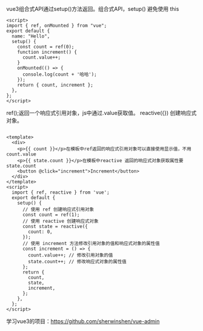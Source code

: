 vue3组合式API通过setup()方法返回。组合式API，setup() 避免使用 this


```
<script>
import { ref, onMounted } from "vue";
export default {
  name: "Hello",
  setup() {
    const count = ref(0);
    function increment() {
      count.value++;
    }
    onMounted(() => {
      console.log(count + '哈哈');
    });
    return { count, increment };
  },
};
</script>
```
ref();返回一个响应式引用对象，js中通过.value获取值。
reactive({}) 创建响应式对象。
```

<template>
  <div>
    <p>{{ count }}</p>在模板中ref返回的响应式引用对象可以直接使用显示值，不用count.value
    <p>{{ state.count }}</p>在模板中reactive 返回的响应式对象获取属性要state.count 
    <button @click="increment">Increment</button>
  </div>
</template>
<script>
  import { ref, reactive } from 'vue';
  export default {
    setup() {
      // 使用 ref 创建响应式引用对象
      const count = ref(1);
      // 使用 reactive 创建响应式对象
      const state = reactive({
        count: 0,
      });
      // 使用 increment 方法修改引用对象的值和响应式对象的属性值
      const increment = () => {
        count.value++; // 修改引用对象的值
        state.count++; // 修改响应式对象的属性值
      };
      return {
        count,
        state,
        increment,
      };
    },
  };
</script>
```
学习vue3的项目：<https://github.com/sherwinshen/vue-admin>